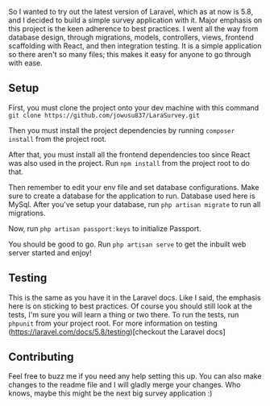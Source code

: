 So I wanted to try out the latest version of Laravel, which as at now is 5.8, and I decided to build a simple survey application with it.
Major emphasis on this project is the keen adherence to best practices. I went all the way from database design, through migrations, models, controllers, views, frontend scaffolding with React, and then integration testing. It is a simple application so there aren't so many files; this makes it easy for anyone to go through with ease.

## Setup
First, you must clone the project onto your dev machine with this command
``git clone https://github.com/jowusu837/LaraSurvey.git``

Then you must install the project dependencies by running ``composer install`` from the project root.

After that, you must install all the frontend dependencies too since React was also used in the project. Run ``npm install`` from the project root to do that.

Then remember to edit your env file and set database configurations. Make sure to create a database for the application to run. Database used here is MySql. After you've setup your database, run ``php artisan migrate`` to run all migrations.

Now, run ``php artisan passport:keys`` to initialize Passport.

You should be good to go. Run ``php artisan serve`` to get the inbuilt web server started and enjoy!

## Testing
This is the same as you have it in the Laravel docs. Like I said, the emphasis here is on sticking to best practices. Of course you should still look at the tests, I'm sure you will learn a thing or two there. To run the tests, run ``phpunit`` from your project root. For more information on testing (https://laravel.com/docs/5.8/testing)[checkout the Laravel docs]


## Contributing
Feel free to buzz me if you need any help setting this up. You can also make changes to the readme file and I will gladly merge your changes. Who knows, maybe this might be the next big survey application :)

